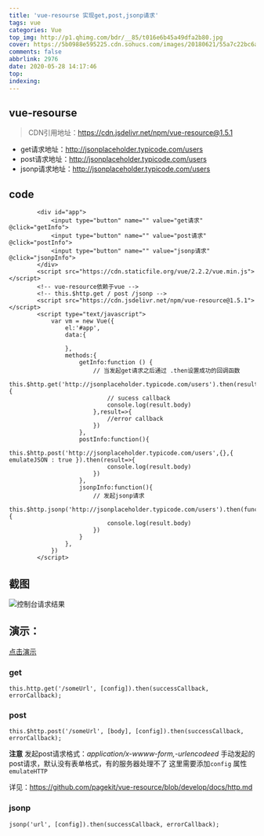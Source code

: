```yaml
---
title: 'vue-resourse 实现get,post,jsonp请求'
tags: vue
categories: Vue
top_img: http://p1.qhimg.com/bdr/__85/t016e6b45a49dfa2b80.jpg
cover: https://5b0988e595225.cdn.sohucs.com/images/20180621/55a7c22bc6ae4debb81c34367837460d.jpeg
comments: false
abbrlink: 2976
date: 2020-05-28 14:17:46
top:
indexing:
---
```

## vue-resourse 

> CDN引用地址：https://cdn.jsdelivr.net/npm/vue-resource@1.5.1

* get请求地址：http://jsonplaceholder.typicode.com/users
* post请求地址：http://jsonplaceholder.typicode.com/users
* jsonp请求地址：http://jsonplaceholder.typicode.com/users

## code
```
		<div id="app">
			<input type="button" name="" value="get请求" @click="getInfo">
			<input type="button" name="" value="post请求" @click="postInfo">
			<input type="button" name="" value="jsonp请求" @click="jsonpInfo">
		</div>
		<script src="https://cdn.staticfile.org/vue/2.2.2/vue.min.js"></script>
		<!-- vue-resource依赖于vue -->
		<!-- this.$http.get / post /jsonp -->
		<script src="https://cdn.jsdelivr.net/npm/vue-resource@1.5.1"></script>
		<script type="text/javascript">
			var vm = new Vue({
				el:'#app',
				data:{

				},
				methods:{
					getInfo:function () {
						// 当发起get请求之后通过 .then设置成功的回调函数
						this.$http.get('http://jsonplaceholder.typicode.com/users').then(result=>{
							// sucess callback
							console.log(result.body)
						},result=>{
							//error callback
						})
					},
					postInfo:function(){
						this.$http.post('http://jsonplaceholder.typicode.com/users',{},{ emulateJSON : true }).then(result=>{
							console.log(result.body)
						})
					},
					jsonpInfo:function(){
						// 发起jsonp请求
						this.$http.jsonp('http://jsonplaceholder.typicode.com/users').then(function(result){
							console.log(result.body)
						})
					}
				},
			})
		</script>
```
## 截图
![控制台请求结果](https://ae01.alicdn.com/kf/Hcabbdf75602f4b8a8e73352a861fa8d4L.jpg)

## 演示：

[点击演示](/file/vue-resource.html)

### get
```vue
this.http.get('/someUrl', [config]).then(successCallback, errorCallback);
```
### post
```vue
this.$http.post('/someUrl', [body], [config]).then(successCallback, errorCallback);
```
**注意**
发起post请求格式：*application/x-wwww-form,-urlencodeed*
手动发起的post请求，默认没有表单格式，有的服务器处理不了 
这里需要添加`config` 属性 `emulateHTTP`

详见：https://github.com/pagekit/vue-resource/blob/develop/docs/http.md

### jsonp
```vue
jsonp('url', [config]).then(successCallback, errorCallback);
```